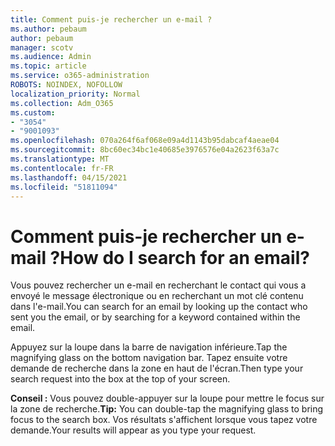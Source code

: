 ```yaml
---
title: Comment puis-je rechercher un e-mail ?
ms.author: pebaum
author: pebaum
manager: scotv
ms.audience: Admin
ms.topic: article
ms.service: o365-administration
ROBOTS: NOINDEX, NOFOLLOW
localization_priority: Normal
ms.collection: Adm_O365
ms.custom:
- "3054"
- "9001093"
ms.openlocfilehash: 070a264f6af068e09a4d1143b95dabcaf4aeae04
ms.sourcegitcommit: 8bc60ec34bc1e40685e3976576e04a2623f63a7c
ms.translationtype: MT
ms.contentlocale: fr-FR
ms.lasthandoff: 04/15/2021
ms.locfileid: "51811094"
---
```

# <a name="how-do-i-search-for-an-email"></a><span data-ttu-id="d2fba-102">Comment puis-je rechercher un e-mail ?</span><span class="sxs-lookup"><span data-stu-id="d2fba-102">How do I search for an email?</span></span>

<span data-ttu-id="d2fba-103">Vous pouvez rechercher un e-mail en recherchant le contact qui vous a envoyé le message électronique ou en recherchant un mot clé contenu dans l'e-mail.</span><span class="sxs-lookup"><span data-stu-id="d2fba-103">You can search for an email by looking up the contact who sent you the email, or by searching for a keyword contained within the email.</span></span>

<span data-ttu-id="d2fba-104">Appuyez sur la loupe dans la barre de navigation inférieure.</span><span class="sxs-lookup"><span data-stu-id="d2fba-104">Tap the magnifying glass on the bottom navigation bar.</span></span> <span data-ttu-id="d2fba-105">Tapez ensuite votre demande de recherche dans la zone en haut de l'écran.</span><span class="sxs-lookup"><span data-stu-id="d2fba-105">Then type your search request into the box at the top of your screen.</span></span> 

<span data-ttu-id="d2fba-106">**Conseil :** Vous pouvez double-appuyer sur la loupe pour mettre le focus sur la zone de recherche.</span><span class="sxs-lookup"><span data-stu-id="d2fba-106">**Tip:** You can double-tap the magnifying glass to bring focus to the search box.</span></span> <span data-ttu-id="d2fba-107">Vos résultats s'affichent lorsque vous tapez votre demande.</span><span class="sxs-lookup"><span data-stu-id="d2fba-107">Your results will appear as you type your request.</span></span> 
